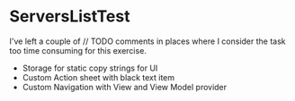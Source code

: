 # ServersListTest

I've left a couple of // TODO comments in places where I consider the task too time consuming for this exercise.

- Storage for static copy strings for UI
- Custom Action sheet with black text item
- Custom Navigation with View and View Model provider 


